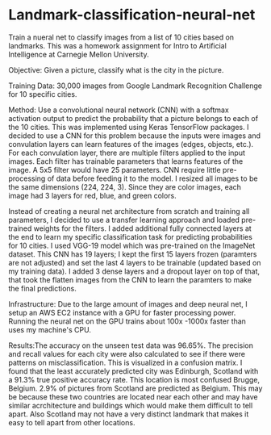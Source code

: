 # Landmark-classification-neural-net
Train a nueral net to classify images from a list of 10 cities based on landmarks. This was a homework assignment for Intro to Artificial Intelligence at Carnegie Mellon University.

Objective: Given a picture, classify what is the city in the picture. 

Training Data: 30,000 images from Google Landmark Recognition Challenge for 10 specific cities. 

Method: Use a convolutional neural network (CNN) with a softmax activation output to predict the probability that a picture belongs to each of the 10 cities. This was implemented using Keras TensorFlow packages. I decided to use a CNN for this problem because the inputs were images and convulation layers can learn features of the images (edges, objects, etc.). For each convulation layer, there are multiple filters applied to the input images. Each filter has trainable parameters that learns features of the image. A 5x5 filter would have 25 parameters. CNN require little pre-processing of data before feeding it to the model. I resized all images to be the same dimensions (224, 224, 3). Since they are color images, each image had 3 layers for red, blue, and green colors. 

Instead of creating a neural net architecture from scratch and training all parameters, I decided to use a transfer learning approach and loaded pre-trained weights for the filters. I added additional fully connected layers at the end to learn my specific classification task for predicting probabilities for 10 cities. I used VGG-19 model which was pre-trained on the ImageNet dataset. This CNN has 19 layers; I kept the first 15 layers frozen (paramters are not adjusted) and set the last 4 layers to be trainable (updated based on my training data). I added 3 dense layers and a dropout layer on top of that, that took the flatten images from the CNN to learn the paramters to make the final predictions. 

Infrastructure: Due to the large amount of images and deep neural net, I setup an AWS EC2 instance with a GPU for faster processing power. Running the neural net on the GPU trains about 100x -1000x faster than uses my machine's CPU. 

Results:The accuracy on the unseen test data was 96.65%. The precision and recall values for each city were also calculated to see if there were patterns on misclassification. This is visualized in a confusion matrix. I found that the least accurately predicted city was Edinburgh, Scotland with a 91.3% true positive accuracy rate. This location is most confused Brugge, Belgium. 2.9% of pictures from Scotland are predicted as Belgium. This may be because these two countries are located near each other and may have similar acrchitecture and buildings which would make them difficult to tell apart. Also Scotland may not have a very distinct landmark that makes it easy to tell apart from other locations. 
